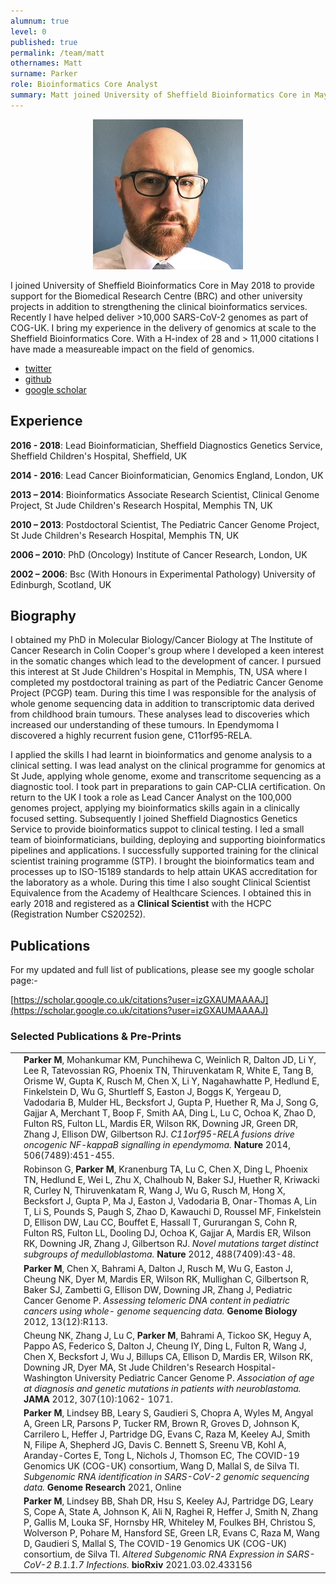 ```yaml
---
alumnum: true
level: 0
published: true
permalink: /team/matt
othernames: Matt
surname: Parker
role: Bioinformatics Core Analyst 
summary: Matt joined University of Sheffield Bioinformatics Core in May 2018 to provide support for the Biomedical Research Centre (BRC) and other university projects in addition to strengthening the clinical bioinformatics services. He was instrumental in delivering over 10,000 SARS-CoV-2 genomes as part of COG-UK. I bring my experience in the delivery of genomics at scale to the Sheffield Bioinformatics Core. With a H-index of 28 and over 11,000 citations he has made a measureable impact on the field of genomics.
---
```


<div style="text-align:center"><img src="/assets/images/people/matt.jpg"></div>

I joined University of Sheffield Bioinformatics Core in May 2018 to provide support for the Biomedical Research Centre (BRC) 
and other university projects in addition to strengthening the clinical bioinformatics services. Recently I have helped deliver 
\>10,000 SARS-CoV-2 genomes as part of COG-UK. I bring my experience in the delivery of genomics at scale to the Sheffield
Bioinformatics Core. With a H-index of 28 and > 11,000 citations I have made a measureable impact on the field of genomics.

- [twitter](https://twitter.com/bioinfomatt)
- [github](https://github.com/mattdmem)
- [google scholar](https://scholar.google.co.uk/citations?user=izGXAUMAAAAJ)

## Experience

__2016 - 2018__: Lead Bioinformatician, Sheffield Diagnostics Genetics Service, Sheffield Children's Hospital, Sheffield, UK

__2014 - 2016__: Lead Cancer Bioinformatician, Genomics England, London, UK

__2013 – 2014__: Bioinformatics Associate Research Scientist, Clinical Genome Project, St Jude Children's Research Hospital, Memphis TN, UK

__2010 – 2013__: Postdoctoral Scientist, The Pediatric Cancer Genome Project, St Jude Children's Research Hospital, Memphis TN, UK

__2006 – 2010__: PhD (Oncology) Institute of Cancer Research, London, UK

__2002 – 2006__: Bsc (With Honours in Experimental Pathology) University of Edinburgh, Scotland, UK

 
## Biography

I obtained my PhD in Molecular Biology/Cancer Biology at The Institute of Cancer Research in Colin Cooper's group where I developed a keen interest in the somatic changes which lead to the development of cancer. I pursued this interest at St Jude Children's Hospital in Memphis, TN, USA where I completed my postdoctoral training as part of the Pediatric Cancer Genome Project (PCGP) team. During this time I was responsible for the analysis of whole genome sequencing data in addition to transcriptomic data derived from childhood brain tumours. These analyses lead to discoveries which increased our understanding of these tumours. In Ependymoma I discovered a highly recurrent fusion gene, C11orf95-RELA.

I applied the skills I had learnt in bioinformatics and genome analysis to a clinical setting. I was lead analyst on the clinical programme for genomics at St Jude, applying whole genome, exome and transcritome sequencing as a diagnostic tool. I took part in preparations to gain CAP-CLIA certification. On return to the UK I took a role as Lead Cancer Analyst on the 100,000 genomes project, applying my bioinformatics skills again in a clinically focused setting. Subsequently I joined Sheffield Diagnostics Genetics Service to provide bioinformatics suppot to clinical testing. I led a small team of bioinformaticians, building, deploying and supporting bioinformatics pipelines and applications. I successfully supported training for the clinical scientist training programme (STP). I brought the bioinformatics team and processes up to ISO-15189 standards to help attain UKAS accreditation for the laboratory as a whole. During this time I also sought Clinical Scientist Equivalence from the Academy of Healthcare Sciences. I obtained this in early 2018 and registered as a __Clinical Scientist__ with the HCPC (Registration Number CS20252).

## Publications

For my updated and full list of publications, please see my google scholar page:-

[https://scholar.google.co.uk/citations?user=izGXAUMAAAAJ](https://scholar.google.co.uk/citations?user=izGXAUMAAAAJ)

### Selected Publications & Pre-Prints

<table cellspacing="5" cellpadding="5">
<tr>
<td><div class='altmetric-embed' data-badge-type='donut' data-doi="10.1038/nature13109"></div></td>
<td>
<strong>Parker M</strong>, Mohankumar KM, Punchihewa C, Weinlich R, Dalton JD, Li Y, Lee
R, Tatevossian RG, Phoenix TN, Thiruvenkatam R, White E, Tang B, Orisme
W, Gupta K, Rusch M, Chen X, Li Y, Nagahawhatte P, Hedlund E, Finkelstein
D, Wu G, Shurtleff S, Easton J, Boggs K, Yergeau D, Vadodaria B, Mulder
HL, Becksfort J, Gupta P, Huether R, Ma J, Song G, Gajjar A, Merchant T,
Boop F, Smith AA, Ding L, Lu C, Ochoa K, Zhao D, Fulton RS, Fulton LL,
Mardis ER, Wilson RK, Downing JR, Green DR, Zhang J, Ellison DW,
Gilbertson RJ. <i>C11orf95-RELA fusions drive oncogenic NF-kappaB
signalling in ependymoma.</i> <strong>Nature</strong> 2014, 506(7489):451-455.
</td>
</tr>

<tr>
<td><div class='altmetric-embed' data-badge-type='donut' data-doi="10.1038/nature11213"></div></td>
<td>
Robinson G, <strong>Parker M</strong>, Kranenburg TA, Lu C, Chen X, Ding L, Phoenix TN,
Hedlund E, Wei L, Zhu X, Chalhoub N, Baker SJ, Huether R, Kriwacki R,
Curley N, Thiruvenkatam R, Wang J, Wu G, Rusch M, Hong X, Becksfort J,
Gupta P, Ma J, Easton J, Vadodaria B, Onar-Thomas A, Lin T, Li S, Pounds
S, Paugh S, Zhao D, Kawauchi D, Roussel MF, Finkelstein D, Ellison DW,
Lau CC, Bouffet E, Hassall T, Gururangan S, Cohn R, Fulton RS, Fulton LL,
Dooling DJ, Ochoa K, Gajjar A, Mardis ER, Wilson RK, Downing JR, Zhang J,
Gilbertson RJ. <i>Novel mutations target distinct subgroups of
medulloblastoma.</i> <strong>Nature</strong> 2012, 488(7409):43-48.
</td>
</tr>

<tr>
<td><div class='altmetric-embed' data-badge-type='donut' data-doi="10.1186/gb-2012-13-12-r113"></div></td>
<td>
<strong>Parker M</strong>, Chen X, Bahrami A, Dalton J, Rusch M, Wu G, Easton J, Cheung
NK, Dyer M, Mardis ER, Wilson RK, Mullighan C, Gilbertson R, Baker SJ,
Zambetti G, Ellison DW, Downing JR, Zhang J, Pediatric Cancer Genome P.
<i>Assessing telomeric DNA content in pediatric cancers using whole-
genome sequencing data.</i> <strong>Genome Biology</strong> 2012, 13(12):R113.
</td>
</tr>

<tr>
<td><div class='altmetric-embed' data-badge-type='donut' data-doi="10.1001/jama.2012.228"></div></td>
<td>
Cheung NK, Zhang J, Lu C, <strong>Parker M</strong>, Bahrami A, Tickoo SK, Heguy A,
Pappo AS, Federico S, Dalton J, Cheung IY, Ding L, Fulton R, Wang J, Chen
X, Becksfort J, Wu J, Billups CA, Ellison D, Mardis ER, Wilson RK, Downing
JR, Dyer MA, St Jude Children's Research Hospital-Washington University
Pediatric Cancer Genome P. <i>Association of age at diagnosis and genetic
mutations in patients with neuroblastoma.</i> <strong>JAMA</strong> 2012, 307(10):1062-
1071.
</td>
</tr>

<tr>
<td><div class='altmetric-embed' data-badge-type='donut' data-doi="10.1101/gr.268110.120"></div></td>
<td>
<strong>Parker M</strong>, Lindsey BB, Leary S, Gaudieri S, Chopra A, Wyles M, Angyal A,
Green LR, Parsons P, Tucker RM, Brown R, Groves D, Johnson K, Carrilero L, Heffer J,
Partridge DG, Evans C, Raza M, Keeley AJ, Smith N, Filipe A, Shepherd JG, Davis C.
Bennett S, Sreenu VB, Kohl A, Aranday-Cortes E, Tong L, Nichols J, Thomson EC,
The COVID-19 Genomics UK (COG-UK) consortium, Wang D, Mallal S, de Silva TI. 
<i>Subgenomic RNA identification in SARS-CoV-2 genomic sequencing data.</i> <strong>Genome Research</strong> 2021, Online
</td>
</tr>

<tr>
<td><div class='altmetric-embed' data-badge-type='donut' data-doi="10.1101/2021.03.02.433156"></div></td>
<td>
<strong>Parker M</strong>, Lindsey BB, Shah DR, Hsu S, Keeley AJ, Partridge DG, 
Leary S, Cope A, State A, Johnson K, Ali N, Raghei R, Heffer J, Smith N, 
Zhang P, Gallis M, Louka SF, Hornsby HR, Whiteley M, Foulkes BH, Christou S,
Wolverson P, Pohare M, Hansford SE, Green LR, Evans C, Raza M, Wang D, 
Gaudieri S, Mallal S, The COVID-19 Genomics UK (COG-UK) consortium, de Silva TI.
<i>Altered Subgenomic RNA Expression in SARS-CoV-2 B.1.1.7 Infections.</i> <strong>bioRxiv</strong> 2021.03.02.433156 
</td>
</tr>

</table>



<script type='text/javascript' src='https://d1bxh8uas1mnw7.cloudfront.net/assets/embed.js'></script>
